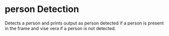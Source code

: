 # person Detection
Detects a person and prints output as person detected if a person is present in the frame and vise vera if a person is not detected.
